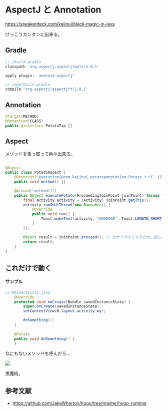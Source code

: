 AspectJ と Annotation
===

https://speakerdeck.com/kaiinui/black-magic-in-java

けっこうカンタンに出来る。

Gradle
---

```groovy
// /build.gradle
classpath 'org.aspectj:aspectjtools:1.8.1'

apply plugin: 'android-aspectj'
```

```groovy
// /app/build.gradle
compile 'org.aspectj:aspectjrt:1.8.1'
```

Annotation
---

```java
@Target(METHOD)
@Retention(CLASS)
public @interface PotatoTip {}
```

Aspect
---

メソッドを乗っ取って色々出来る。

```java

@Aspect
public class PotatoAspect {
    @Pointcut("execution(@com.kaiinui.potatoannotation.Potato * *(..))")
    public void method() {}

    @Around("method()")
    public Object executePotato(ProceedingJoinPoint joinPoint) throws Throwable {
        final Activity activity = (Activity) joinPoint.getThis();
        activity.runOnUiThread(new Runnable() {
            @Override
            public void run() {
                Toast.makeText(activity, "HOGHOGE", Toast.LENGTH_SHORT).show();
            }
        });

        Object result = joinPoint.proceed(); // 分かりやすくするため二段に。 .proceed() で対象のメソッドを実行して返り値を貰える。
        return result;
    }
}
```

これだけで動く
---

#### サンプル

```java
// MainActivity.java
    @Override
    protected void onCreate(Bundle savedInstanceState) {
        super.onCreate(savedInstanceState);
        setContentView(R.layout.activity_my);

        doSomething();
    }
    
    @Potato
    public void doSomething() {
    }
```

なにもないメソッドを呼んだら…

![](https://dl.dropboxusercontent.com/u/7817937/_github/Screenshot_2014-08-20-18-31-11.png)

黒魔術。

参考文献
---

- https://github.com/JakeWharton/hugo/tree/master/hugo-runtime
